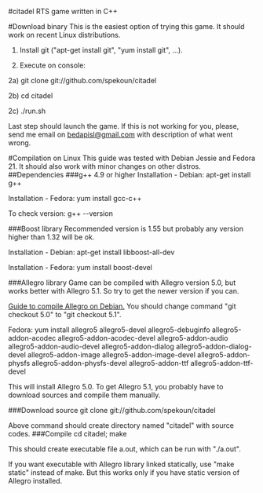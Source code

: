 #citadel
RTS game written in C++

#Download binary
This is the easiest option of trying this game. It should work on recent Linux distributions.

1) Install git ("apt-get install git", "yum install git", ...).

2) Execute on console: 

2a) git clone git://github.com/spekoun/citadel

2b) cd citadel

2c) ./run.sh

Last step should launch the game. If this is not working for you, please, send me email on bedapisl@gmail.com with description of what went wrong.


#Compilation on Linux
This guide was tested with Debian Jessie and Fedora 21. It should also work with minor changes on other distros. 
##Dependencies
###g++ 4.9 or higher
Installation - Debian: apt-get install g++

Installation - Fedora: yum install gcc-c++

To check version: g++ --version

###Boost library
Recommended version is 1.55 but probably any version higher than 1.32 will be ok.

Installation - Debian: apt-get install libboost-all-dev

Installation - Fedora: yum install boost-devel

###Allegro library
Game can be compiled with Allegro version 5.0, but works better with Allegro 5.1. So try to get the newer version if you can.

[Guide to compile Allegro on Debian.](https://wiki.allegro.cc/index.php?title=Install_Allegro5_From_Git/Linux/Debian) 
You should change command "git checkout 5.0" to "git checkout 5.1".

Fedora: yum install allegro5 allegro5-devel allegro5-debuginfo allegro5-addon-acodec allegro5-addon-acodec-devel allegro5-addon-audio allegro5-addon-audio-devel allegro5-addon-dialog allegro5-addon-dialog-devel allegro5-addon-image allegro5-addon-image-devel allegro5-addon-physfs allegro5-addon-physfs-devel allegro5-addon-ttf allegro5-addon-ttf-devel

This will install Allegro 5.0. To get Allegro 5.1, you probably have to download sources and compile them manually.

###Download source
git clone git://github.com/spekoun/citadel

Above command should create directory named "citadel" with source codes.
###Compile
cd citadel; make

This should create executable file a.out, which can be run with "./a.out".

If you want executable with Allegro library linked statically, use "make static" instead of make. But this works only if you have static version of Allegro installed.



